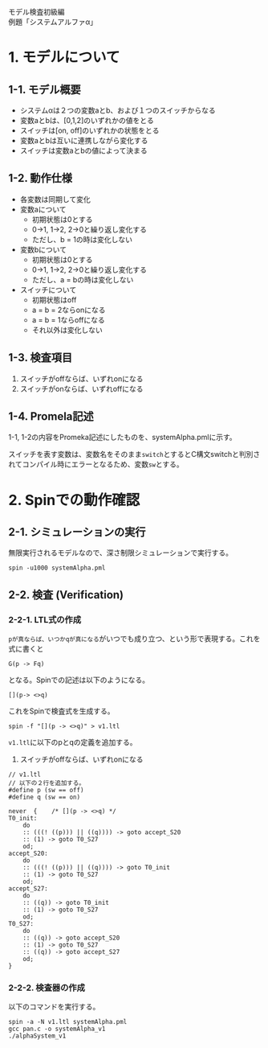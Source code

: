 モデル検査初級編<br>
例題「システムアルファα」

# 1. モデルについて

## 1-1. モデル概要

* システムαは２つの変数aとb、および１つのスイッチからなる
* 変数aとbは、[0,1,2]のいずれかの値をとる
* スイッチは[on, off]のいずれかの状態をとる
* 変数aとbは互いに連携しながら変化する
* スイッチは変数aとbの値によって決まる

## 1-2. 動作仕様

- 各変数は同期して変化
- 変数aについて
  - 初期状態は0とする
  - 0->1, 1->2, 2->0と繰り返し変化する
  - ただし、b = 1の時は変化しない
- 変数bについて
  - 初期状態は0とする
  - 0->1, 1->2, 2->0と繰り返し変化する
  - ただし、a = bの時は変化しない
- スイッチについて
  - 初期状態はoff
  - a = b = 2ならonになる
  - a = b = 1ならoffになる
  - それ以外は変化しない

## 1-3. 検査項目

 1. スイッチがoffならば、いずれonになる
 2. スイッチがonならば、いずれoffになる

## 1-4. Promela記述

1-1, 1-2の内容をPromeka記述にしたものを、systemAlpha.pmlに示す。

スイッチを表す変数は、変数名をそのまま`switch`とするとC構文switchと判別されてコンパイル時にエラーとなるため、変数`sw`とする。

# 2. Spinでの動作確認

## 2-1. シミュレーションの実行

無限実行されるモデルなので、深さ制限シミュレーションで実行する。

```
spin -u1000 systemAlpha.pml
```
## 2-2. 検査 (Verification)

### 2-2-1. LTL式の作成

`pが真ならば、いつかqが真になる`がいつでも成り立つ、という形で表現する。これを式に書くと

```
G(p -> Fq)
```
となる。Spinでの記述は以下のようになる。
```
[](p-> <>q)
```
これをSpinで検査式を生成する。

```
spin -f "[](p -> <>q)" > v1.ltl
```

`v1.ltl`に以下のpとqの定義を追加する。

1. スイッチがoffならば、いずれonになる


```
// v1.ltl
// 以下の２行を追加する。
#define p (sw == off)
#define q (sw == on)

never  {    /* [](p -> <>q) */
T0_init:
	do
	:: (((! ((p))) || ((q)))) -> goto accept_S20
	:: (1) -> goto T0_S27
	od;
accept_S20:
	do
	:: (((! ((p))) || ((q)))) -> goto T0_init
	:: (1) -> goto T0_S27
	od;
accept_S27:
	do
	:: ((q)) -> goto T0_init
	:: (1) -> goto T0_S27
	od;
T0_S27:
	do
	:: ((q)) -> goto accept_S20
	:: (1) -> goto T0_S27
	:: ((q)) -> goto accept_S27
	od;
}
```

### 2-2-2. 検査器の作成

以下のコマンドを実行する。

```
spin -a -N v1.ltl systemAlpha.pml
gcc pan.c -o systemAlpha_v1
./alphaSystem_v1
```
